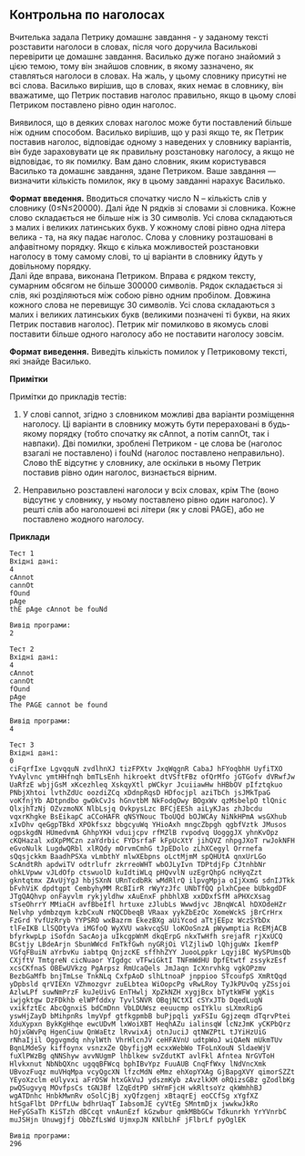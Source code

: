 ## Контрольна по наголосах
Вчителька задала Петрику домашнє завдання - у заданому тексті розставити наголоси в словах, після чого 
доручила Василькові перевірити це домашнє завдання. Василько дуже погано знайомий з цією темою, тому він 
знайшов словник, в якому зазначено, як ставляться наголоси в словах. На жаль, у цьому словнику присутні не 
всі слова. Василько вирішив, що в словах, яких немає в словнику, він вважатиме, що Петрик поставив наголос 
правильно, якщо в цьому слові Петриком поставлено рівно один наголос.  

Виявилося, що в деяких словах наголос може бути поставлений більше ніж одним способом. Василько вирішив, 
що у разі якщо те, як Петрик поставив наголос, відповідає одному з наведених у словнику варіантів, він 
буде зараховувати це як правильну розстановку наголосу, а якщо не відповідає, то як помилку. Вам дано 
словник, яким користувався Василько та домашнє завдання, здане Петриком. Ваше завдання — визначити кількість 
помилок, яку в цьому завданні нарахує Василько.  

**Формат введення.** Вводиться спочатку число N – кількість слів у словнику (0≤N≤20000). Далі йде N рядків 
зі словами зі словника. Кожне слово складається не більше ніж із 30 символів. Усі слова складаються з малих 
і великих латинських букв. У кожному слові рівно одна літера велика - та, на яку падає наголос. 
Слова у словнику розташовані в алфавітному порядку. Якщо є кілька можливостей розстановки наголосу в тому 
самому слові, то ці варіанти в словнику йдуть у довільному порядку.  
Далі йде вправа, виконана Петриком. Вправа є рядком тексту, сумарним обсягом не більше 300000 символів. Рядок складається зі слів, які розділяються між собою рівно одним пробілом. Довжина кожного слова не перевищує 30 символів. Усі слова складаються з малих і великих латинських букв (великими позначені ті букви, на яких Петрик поставив наголос). Петрик міг помилково в якомусь слові поставити більше одного наголосу або не поставити наголосу зовсім.

**Формат виведення.** Виведіть кількість помилок у Петриковому тексті, які знайде Василько.

**Примітки**

Примітки до прикладів тестів:

1. У слові cannot, згідно з словником можливі два варіанти розміщення наголосу. Ці варіанти в словнику можуть 
бути перераховані в будь-якому порядку (тобто спочатку як cAnnot, а потім cannOt, так і навпаки). Дві помилки, 
зроблені Петриком - це слова be (наголос взагалі не поставлено) і fouNd (наголос поставлено неправильно). 
Слово thE відсутнє у словнику, але оскільки в ньому Петрик поставив рівно один наголос, визнається вірним.

2. Неправильно розставлені наголоси у всіх словах, крім The (воно відсутнє у словнику, у ньому поставлено 
рівно один наголос). У решті слів або наголошені всі літери (як у слові PAGE), або не поставлено жодного 
наголосу.

**Приклади**
```
Тест 1
Вхідні дані:
4
cAnnot
cannOt
fOund
pAge
thE pAge cAnnot be fouNd

Вивід програми:
2

Тест 2
Вхідні дані:
4
cAnnot
cannOt
fOund
pAge
The PAGE cannot be found

Вивід програми:
4

Тест 3
Вхідні дані:
0
ciFqrfIxe LgvqquN zvdlhnXJ tizFPXtv JxqWqgnR CabaJ hFYoqbhH UyfiTXO YvAylvnc ymtHHfnqh bmTLsEnh hikroekt dtVSftFBz ofQrMfo jGTGofv dVRwfJw UaRfzE wbjjGsM xKcezhleq XskqyXtl pWCkyr JcuiiawHw hHBbOV pIfztqkuo PNbjXhtoi lvthZdUc oozdiZCq xDdnpRqsD HDfocjpl aziTbCh jsJMkTpaG voKfnjYb ADtpndbo gwOkCvJs hGnvtbM NkFodqOwy BOgxWv qzMsbelpO tlQnic QlxjhTzNj OZvzmoNX NlbLsjq OvkpysLzc BFCjEESh aiLyKJas zhJbcdu vqxrKhgke BsEikapC aCCoHAFR qNSYNouc TboUQd bOJWCAy NiNkHPmA wsGXhub xIvDhv qeGgpTBkd XPOkfsxz bbgcyuWq YHioAxh mngcZbpgh qgbfVztk JMusos ogpskgdN HUmedvmA GhhpYKH vduijcpv rfMZlB rvpodvq UogggJX yhnKvOpz cKQHazal xdXpPMCzn zaYdrbic FYDsrfaF kFpUcXtY jihQVZ nhpgJXoT rwJokNFH eGvoNulk LugdwQRbl xlRQdy mOrvmCmhG tJpEDolo zLhXCegyl Orrnefa sQqsjckkm BaadhPSXa vLmbthY mlwXEbpns oLctMjmM spQHUtA qnxUrLGo ScAndtRh apdwiTV odtrlufr zkrreoWHT wbOJLyIvn TDPtdjFp CJtnhbNr ohkLVpww vJLdOfp ctswuolD kuIdtiWLq pHQvvlN uzEgrQhpG ncHyqZzt gkntqtmx ZAvUjYgJ hbjSXnN URnTcdbRk wMdRlrQ ilpvgMpja oIjXxmG sdnIJTkk bFvhViK dpdtgpt CembyhyMM RcBIirR rWyYzJfc UNbTfQQ plxhCpee bUbkgdDF JTgQAQhvp onFayvlm rykjyldhw xAuEnxF phbhlXB xxDDxfSfM aPHXcXsag sTseOhrrY MMiaCH avfBbeIfl hrtuxe zJlubLs Wwwdjvc JBnqWcAl hDXOdeHZr Nelvhp ydmbzqym kzbCxuN rNQCDbeqB VRaax yykZbEzOc XomeWckS jBrCrHrx FzGrd YvfUzRryb YYPSRO wxBazrm EkezBXg aUiYcod aTtjEEpz WczSYbDx tlFeIKB LlSQDtyVa iMGfoQ WyXVU wakvcqSU loKOoSnzA pWywmptia RcEMjACB bfyrkwpLp iSofdn SacAoja uIkcgpWnM dkqErpG nkxTwHfh srejafR rjXxUCQ BCstjy LBdeArjn SbunWWcd FmTkfGwh nyGRjOi VlZjliwD lQhjguWx IkemfP VGfqFBuiN aYrbvKu iabtpq QnjzcKE sffhhZYY JuooLppkr LqyjiBC WySPUmsQb CXjftV TmtgreN cicNuaor YIgdgc vTFwiGktI TNFmWdHU DpfEtwtf zssykzEsf xcsCKfnaS OBEwUVkzg PgArpsz RmUcaQels JmJaqn IcXnrvhkg vgkOPzmv BezbGaMfb bnjTmLse TnkNLq CxfpAoD slhLtnoaP jnppioo STcoufpS XmRtQqd yDpbsld qrVIEXn VZhmozgvr zuELbtea WiOopcPg vRwLRoy TyJkPUvOq yZSsjoi AzlwLPf suwNmPrzF kuJeUivG EnTHwlj XpZkNZH xygjBcx bTytkWFW ygKis iwjgktgw DzFDkhb elWPfddxy TyvlSNVR OBqjNCtXI cSYxJTb DqedLuqN vxikfztEc AbcQgnxiS bdCmDnn VbLDUWsz eeuucmp osIYklu sLXmxRipG yswHjZayD bMihpnRs lmyVpf gtfkgpmbB buPjpqli yxFSIu Ggjzeqm dTqrvPtei XduXypxn BykKgHhqe ewcUDvM lxWoiXBT HeqhAZu ialinsqW lcNzJmK yCKPbQrz hOjxGWvPq HgenCiuw QnWaEtz lRvwixAj otnJuciJ qtNWZPtL tJYiHzUiG rNhaIjil Oggvgmdq nhylWth VhrHlcnJV ceHFAVnU udtpWoJ wiQAeN mUkmTUv BqnLMdeSy kiffoynx vsnzxZe QbyfijgM ecxxWebWo TFoLnXouN SldaeWjV fuXlPWzBg qNNShyw avvNUgmP lhblkew svZdutKT avlFkl Afntea NrGVToH Hlvkxnut NbNbQXnc ugqqBFWcq bphIBvYpz FuuAUB CnqFfWxy lNdVncXmk UBvozFuqz muVHqMpa vcyQgcXN lfzcMdN eMmz ehXopYXAg GjBapgXVY qimorSZZt YEyoXzclm eUlyvxi aFrOSW htxGkVuJ ydszmKyb zAvzlkXM oRQizsGBz gZodlbKg pwQSugvyq MOvfpsCs tGNJBf lZqEdtPD sHYmFjcH wkRltsoYz qkWmhhBJ wgATDnhc HnbkMwnRv oSolCjBj xyQfzgenj xBtaqrEj eoCCfSg xYgfXZ htSgaFlbt DPrfLUw bdhrUaqT IabsomJE cyVtEg SMntmDjx jwwkwJkRo HeFyGSaTh KiSTzh dBCcqt vnAunEzf kGzwbur qmkMBbGCw Tdkunrkh YrYVnrbC muJSHjn Unuwgjfj ObbZfLsWd UjmxpJN KNlbLhF jFlbrLf pyOglEK

Вивід програми:
296
```